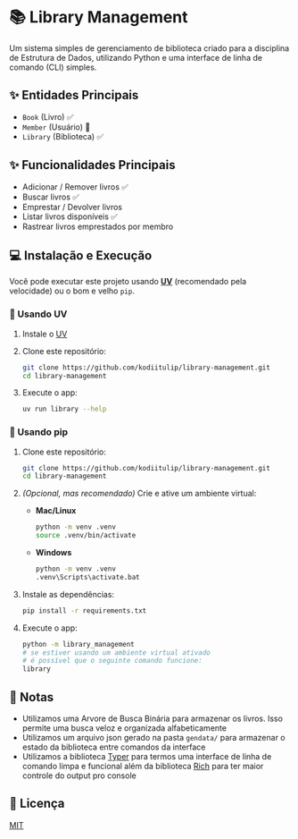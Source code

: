 # 📚 Library Management

Um sistema simples de gerenciamento de biblioteca criado para a
disciplina de Estrutura de Dados, utilizando Python e uma
interface de linha de comando (CLI) simples.

## ✨ Entidades Principais

- `Book` (Livro) ✅
- `Member` (Usuário) 🚧
- `Library` (Biblioteca) ✅

## ✨ Funcionalidades Principais

- Adicionar / Remover livros ✅
- Buscar livros ✅
- Emprestar / Devolver livros
- Listar livros disponíveis ✅
- Rastrear livros emprestados por membro

## 💻 Instalação e Execução

Você pode executar este projeto usando [**UV**](https://docs.astral.sh/uv)
(recomendado pela velocidade) ou o bom e velho `pip`.

### 🚀 Usando UV

1. Instale o [UV](https://docs.astral.sh/uv)
2. Clone este repositório:

   ```bash
   git clone https://github.com/kodiitulip/library-management.git
   cd library-management
   ```

3. Execute o app:

   ```bash
   uv run library --help
   ```

### 🐍 Usando pip

1. Clone este repositório:

   ```bash
   git clone https://github.com/kodiitulip/library-management.git
   cd library-management
   ```

2. *(Opcional, mas recomendado)* Crie e ative um ambiente virtual:

   - **Mac/Linux**

     ```bash
     python -m venv .venv
     source .venv/bin/activate
     ```

   - **Windows**

     ```bat
     python -m venv .venv
     .venv\Scripts\activate.bat
     ```

3. Instale as dependências:

   ```bash
   pip install -r requirements.txt
   ```

4. Execute o app:

   ```bash
   python -m library_management
   # se estiver usando um ambiente virtual ativado
   # é possível que o seguinte comando funcione:
   library
   ```

## 🧠 Notas

- Utilizamos uma Arvore de Busca Binária para armazenar os livros.
Isso permite uma busca veloz e organizada alfabeticamente
- Utilizamos um arquivo json gerado na pasta `gendata/` para
armazenar o estado da biblioteca entre comandos da interface
- Utilizamos a biblioteca [Typer](https://typer.tiangolo.com/) para
termos uma interface de linha de comando limpa e funcional
além da biblioteca [Rich](https://rich.readthedocs.io/en/stable/introduction.html)
para ter maior controle do output pro console

## 📜 Licença

[MIT](./LICENSE)
